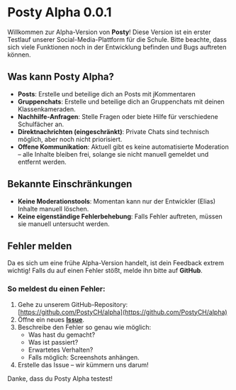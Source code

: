 # Posty Alpha 0.0.1

Willkommen zur Alpha-Version von **Posty**! Diese Version ist ein erster Testlauf unserer Social-Media-Plattform für die Schule. Bitte beachte, dass sich viele Funktionen noch in der Entwicklung befinden und Bugs auftreten können.

## **Was kann Posty Alpha?**

- **Posts**: Erstelle und beteilige dich an Posts mit jKommentaren
- **Gruppenchats**: Erstelle und beteilige dich an Gruppenchats mit deinen Klassenkameraden.
- **Nachhilfe-Anfragen**: Stelle Fragen oder biete Hilfe für verschiedene Schulfächer an.
- **Direktnachrichten (eingeschränkt)**: Private Chats sind technisch möglich, aber noch nicht priorisiert.
- **Offene Kommunikation**: Aktuell gibt es keine automatisierte Moderation – alle Inhalte bleiben frei, solange sie nicht manuell gemeldet und entfernt werden.

## **Bekannte Einschränkungen**

- **Keine Moderationstools**: Momentan kann nur der Entwickler (Elias) Inhalte manuell löschen.
- **Keine eigenständige Fehlerbehebung**: Falls Fehler auftreten, müssen sie manuell untersucht werden.

## **Fehler melden**

Da es sich um eine frühe Alpha-Version handelt, ist dein Feedback extrem wichtig! Falls du auf einen Fehler stößt, melde ihn bitte auf **GitHub**.

### **So meldest du einen Fehler:**
1. Gehe zu unserem GitHub-Repository: [https://github.com/PostyCH/alpha](https://github.com/PostyCH/alpha)
2. Öffne ein neues [**Issue**](https://github.com/PostyCH/alpha/issues).
3. Beschreibe den Fehler so genau wie möglich:
   - Was hast du gemacht?
   - Was ist passiert?
   - Erwartetes Verhalten?
   - Falls möglich: Screenshots anhängen.
4. Erstelle das Issue – wir kümmern uns darum!

Danke, dass du Posty Alpha testest!
